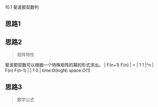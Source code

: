 10.1 斐波那契数列
## 思路1

## 思路2
> 矩阵特性  

  斐波那契数可以根据一个特殊矩阵的幂的形式求出。
   | F(n+1) F(n)   | = | 1 1 |^n
   | F(n)   F(n-1) |   | 1 0 |
 time:O(logN) space:O(1)
 
 
 
## 思路3
> 数学公式
